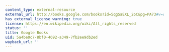 ```yaml
---
content_type: external-resource
external_url: http://books.google.com/books?id=5qgSaEXL_2oC&pg=PA73#v=onepage
has_external_license_warning: true
license: https://en.wikipedia.org/wiki/All_rights_reserved
status: ''
title: Google Books
uid: 5a4be0c7-8bf0-4692-a349-7fb2ee9db2ed
wayback_url: ''
---
```

